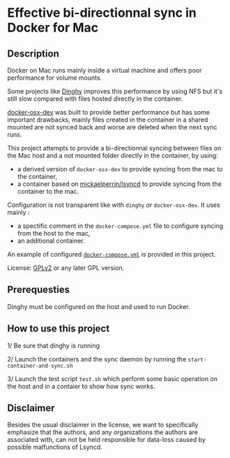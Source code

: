 Effective bi-directionnal sync in Docker for Mac  
================================================
Description
-----------

Docker on Mac runs mainly inside a virtual machine and offers poor performance for volume mounts.

Some projects like [Dinghy](https://github.com/codekitchen/dinghy) improves this performance by using NFS but it's still slow compared with 
files hosted directly in the container.

[docker-osx-dev](https://github.com/brikis98/docker-osx-dev) was built to provide better performance but has some important drawbacks, mainly files created in the container in a shared mounted are not synced back and worse are deleted when
the next sync runs.

This project attempts to provide a bi-directionnal syncing between files on the Mac host and a not mounted
folder directly in the container, by using:
 
- a derived version of `docker-osx-dev` to provide syncing from the mac to the container,
- a container based on [mickaelperrin/lsyncd](https://hub.docker.com/r/mickaelperrin/lsyncd) to provide syncing from the container to the mac.

Configuration is not transparent like with `dinghy` or `docker-osx-dev`. It uses mainly :

- a spectific comment in the `docker-compose.yml` file to configure syncing from the host to the mac,
- an additional container.
 
An example of configured [`docker-compose.yml`](./docker-compose.yml) is provided in this project.

License: [GPLv2](http://www.fsf.org/licensing/licenses/info/GPLv2.html) or any later GPL version.

Prerequesties
-------------

Dinghy must be configured on the host and used to run Docker.

How to use this project
-----------------------

1/ Be sure that dinghy is running

2/ Launch the containers and the sync daemon by running the `start-container-and-sync.sh`
 
3/ Launch the test script `test.sh` which perform some basic operation on the host and in a contaier to show how
sync works.

Disclaimer
----------
Besides the usual disclaimer in the license, we want to specifically emphasize that the authors, and any organizations the authors are associated with, can not be held responsible for data-loss caused by possible malfunctions of Lsyncd.
